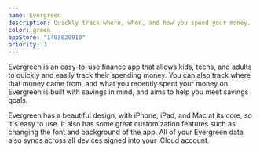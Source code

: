 ```yaml
---
name: Evergreen
description: Quickly track where, when, and how you spend your money.
color: green
appStore: "1493020910"
priority: 3
---
```


Evergreen is an easy-to-use finance app that allows kids, teens, and adults to quickly and easily track their spending money. You can also track where that money came from, and what you recently spent your money on. Evergreen is built with savings in mind, and aims to help you meet savings goals.

Evergreen has a beautiful design, with iPhone, iPad, and Mac at its core, so it's easy to use. It also has some great customization features such as changing the font and background of the app. All of your Evergreen data also syncs across all devices signed into your iCloud account.

<ContributorGrid>
    <Contributor name="Michael Burkhardt" role="Lead developer" href="https://twitter.com/mbrkhrdt" />
    <Contributor name="Dylan McDonald" role="Original creator" href="https://twitter.com/DylanMcD8" />
</ContributorGrid>
